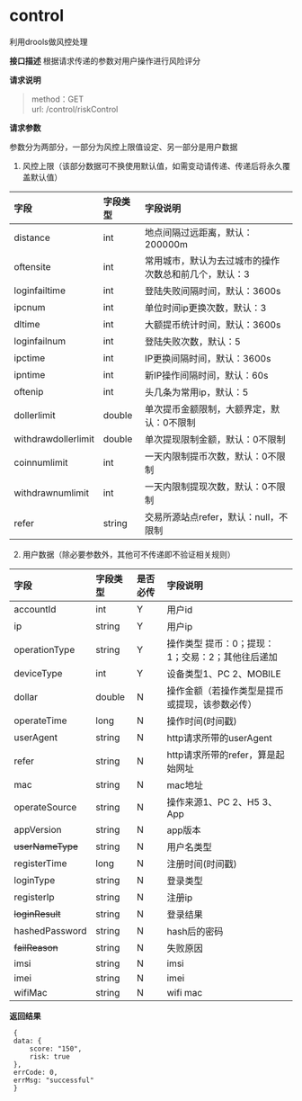 # control
 利用drools做风控处理
 
 **接口描述**
     根据请求传递的参数对用户操作进行风险评分
 
 **请求说明**
 
 > method：GET    
 > url:  /control/riskControl
 
 **请求参数**
 
 参数分为两部分，一部分为风控上限值设定、另一部分是用户数据
 
  1. 风控上限（该部分数据可不换使用默认值，如需变动请传递、传递后将永久覆盖默认值）
 
 | 字段 | 字段类型 | 字段说明 |
 | :--- | :------- | :------- |
 | distance | int | 地点间隔过远距离，默认：200000m |
 | oftensite | int | 常用城市，默认为去过城市的操作次数总和前几个，默认：3 |
 | loginfailtime | int | 登陆失败间隔时间，默认：3600s |
 | ipcnum | int | 单位时间ip更换次数，默认：3 |
 | dltime | int | 大额提币统计时间，默认：3600s |
 | loginfailnum | int | 登陆失败次数，默认：5 |
 | ipctime | int | IP更换间隔时间，默认：3600s |
 | ipntime | int | 新IP操作间隔时间，默认：60s |
 | oftenip | int | 头几条为常用ip，默认：5 |
 | dollerlimit | double | 单次提币金额限制，大额界定，默认：0不限制 |
 | withdrawdollerlimit | double | 单次提现限制金额，默认：0不限制 |
 | coinnumlimit | int | 一天内限制提币次数，默认：0不限制 |
 | withdrawnumlimit | int | 一天内限制提现次数，默认：0不限制 |
 | refer | string | 交易所源站点refer，默认：null，不限制 |
 
 2. 用户数据（除必要参数外，其他可不传递即不验证相关规则）
 
 | 字段 | 字段类型 | 是否必传 | 字段说明 |
 | :--- | :------- | :------- | :------- |
 | accountId | int | Y | 用户id |
 | ip | string | Y | 用户ip |
 | operationType | string | Y | 操作类型 提币：0；提现：1；交易：2；其他往后递加|
 | deviceType | int | Y | 设备类型1、PC 2、MOBILE |
 | dollar | double | N | 操作金额（若操作类型是提币或提现，该参数必传） |
 | operateTime | long | N | 操作时间(时间戳) |
 | userAgent | string | N | http请求所带的userAgent |
 | refer | string | N | http请求所带的refer，算是起始网址 |
 | mac | string | N | mac地址 |
 | operateSource | string | N | 操作来源1、PC 2、H5 3、App |
 | appVersion | string | N | app版本 |
 | ~~userNameType~~ | string | N | 用户名类型 |
 | registerTime | long | N | 注册时间(时间戳) |
 | loginType | string | N | 登录类型 |
 | registerIp | string | N | 注册ip |
 | ~~loginResult~~ | string | N | 登录结果 |
 | hashedPassword | string | N | hash后的密码 |
 | ~~failReason~~ | string | N | 失败原因 |
 | imsi | string | N | imsi |
 | imei | string | N | imei |
 | wifiMac | string | N | wifi mac |
 
 **返回结果**
 
     {
     data: {
         score: "150",
         risk: true
     },
     errCode: 0,
     errMsg: "successful"
     }
